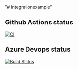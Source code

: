 "# integrationexample" 

## Github Actions status

[![CI](https://github.com/daguiaran/integrationexample/actions/workflows/dotnet.yml/badge.svg?branch=main)](https://github.com/daguiaran/integrationexample/actions/workflows/dotnet.yml)

## Azure Devops status

[![Build Status](https://daguicode.visualstudio.com/integration%20example/_apis/build/status/daguiaran.integrationexample?branchName=main)](https://daguicode.visualstudio.com/integration%20example/_build/latest?definitionId=1&branchName=main)